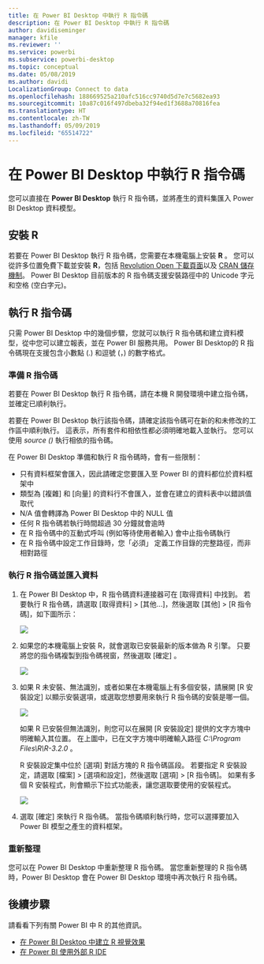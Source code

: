 ```yaml
---
title: 在 Power BI Desktop 中執行 R 指令碼
description: 在 Power BI Desktop 中執行 R 指令碼
author: davidiseminger
manager: kfile
ms.reviewer: ''
ms.service: powerbi
ms.subservice: powerbi-desktop
ms.topic: conceptual
ms.date: 05/08/2019
ms.author: davidi
LocalizationGroup: Connect to data
ms.openlocfilehash: 188669525a210afc516cc9740d5d7e7c5682ea93
ms.sourcegitcommit: 10a87c016f497dbeba32f94ed1f3688a70816fea
ms.translationtype: HT
ms.contentlocale: zh-TW
ms.lasthandoff: 05/09/2019
ms.locfileid: "65514722"
---
```

# <a name="run-r-scripts-in-power-bi-desktop"></a>在 Power BI Desktop 中執行 R 指令碼
您可以直接在 **Power BI Desktop** 執行 R 指令碼，並將產生的資料集匯入 Power BI Desktop 資料模型。

## <a name="install-r"></a>安裝 R
若要在 Power BI Desktop 執行 R 指令碼，您需要在本機電腦上安裝 **R** 。 您可以從許多位置免費下載並安裝 **R**，包括 [Revolution Open 下載頁面](https://mran.revolutionanalytics.com/download/)以及 [CRAN 儲存機制](https://cran.r-project.org/bin/windows/base/)。 Power BI Desktop 目前版本的 R 指令碼支援安裝路徑中的 Unicode 字元和空格 (空白字元)。

## <a name="run-r-scripts"></a>執行 R 指令碼
只需 Power BI Desktop 中的幾個步驟，您就可以執行 R 指令碼和建立資料模型，從中您可以建立報表，並在 Power BI 服務共用。 Power BI Desktop的 R 指令碼現在支援包含小數點 (.) 和逗號 (，) 的數字格式。

### <a name="prepare-an-r-script"></a>準備 R 指令碼
若要在 Power BI Desktop 執行 R 指令碼，請在本機 R 開發環境中建立指令碼，並確定已順利執行。

若要在 Power BI Desktop 執行該指令碼，請確定該指令碼可在新的和未修改的工作區中順利執行。 這表示，所有套件和相依性都必須明確地載入並執行。 您可以使用 *source ()* 執行相依的指令碼。

在 Power BI Desktop 準備和執行 R 指令碼時，會有一些限制：

* 只有資料框架會匯入，因此請確定您要匯入至 Power BI 的資料都位於資料框架中
* 類型為 [複雜] 和 [向量] 的資料行不會匯入，並會在建立的資料表中以錯誤值取代
* N/A 值會轉譯為 Power BI Desktop 中的 NULL 值
* 任何 R 指令碼若執行時間超過 30 分鐘就會逾時
* 在 R 指令碼中的互動式呼叫 (例如等待使用者輸入) 會中止指令碼執行
* 在 R 指令碼中設定工作目錄時，您「必須」  定義工作目錄的完整路徑，而非相對路徑

### <a name="run-your-r-script-and-import-data"></a>執行 R 指令碼並匯入資料
1. 在 Power BI Desktop 中，R 指令碼資料連接器可在 [取得資料] 中找到。 若要執行 R 指令碼，請選取 [取得資料] &gt; [其他...]，然後選取 [其他] &gt; [R 指令碼]，如下圖所示：
   
   ![](media/desktop-r-scripts/r-scripts-1.png)
2. 如果您的本機電腦上安裝 R，就會選取已安裝最新的版本做為 R 引擎。 只要將您的指令碼複製到指令碼視窗，然後選取 [確定] 。
   
   ![](media/desktop-r-scripts/r-scripts-2.png)
3. 如果 R 未安裝、無法識別，或者如果在本機電腦上有多個安裝，請展開 [R 安裝設定]  以顯示安裝選項，或選取您想要用來執行 R 指令碼的安裝是哪一個。
   
   ![](media/desktop-r-scripts/r-scripts-3.png)
   
   如果 R 已安裝但無法識別，則您可以在展開 [R 安裝設定] 提供的文字方塊中明確輸入其位置。 在上圖中，已在文字方塊中明確輸入路徑 *C:\Program Files\R\R-3.2.0* 。
   
   R 安裝設定集中位於 [選項] 對話方塊的 R 指令碼區段。 若要指定 R 安裝設定，請選取 [檔案] > [選項和設定]，然後選取 [選項] > [R 指令碼]。 如果有多個 R 安裝程式，則會顯示下拉式功能表，讓您選取要使用的安裝程式。
   
   ![](media/desktop-r-scripts/r-scripts-4.png)
4. 選取 [確定]  來執行 R 指令碼。 當指令碼順利執行時，您可以選擇要加入 Power BI 模型之產生的資料框架。

### <a name="refresh"></a>重新整理
您可以在 Power BI Desktop 中重新整理 R 指令碼。 當您重新整理的 R 指令碼時，Power BI Desktop 會在 Power BI Desktop 環境中再次執行 R 指令碼。

## <a name="next-steps"></a>後續步驟
請看看下列有關 Power BI 中 R 的其他資訊。

* [在 Power BI Desktop 中建立 R 視覺效果](desktop-r-visuals.md)
* [在 Power BI 使用外部 R IDE](desktop-r-ide.md)

